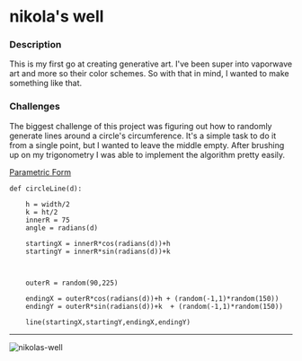 # nikola's well

### Description

This is my first go at creating generative art. I've been super into vaporwave art and more so their color schemes. So with that in mind, I wanted to make something like that.

### Challenges

The biggest challenge of this project was figuring out how to randomly generate lines around a circle's circumference. It's a simple task to do it from a single point, but I wanted to leave the middle empty. After brushing up on my trigonometry I was able to implement the algorithm pretty easily.

[Parametric Form](https://en.wikipedia.org/wiki/Circle#Equations)


```
def circleLine(d):
    
    h = width/2
    k = ht/2
    innerR = 75
    angle = radians(d)
    
    startingX = innerR*cos(radians(d))+h
    startingY = innerR*sin(radians(d))+k
    
    
    
    outerR = random(90,225)
    
    endingX = outerR*cos(radians(d))+h + (random(-1,1)*random(150))
    endingY = outerR*sin(radians(d))+k  + (random(-1,1)*random(150))
    
    line(startingX,startingY,endingX,endingY)
```
----

![nikolas-well](./nikolas-well.gif)